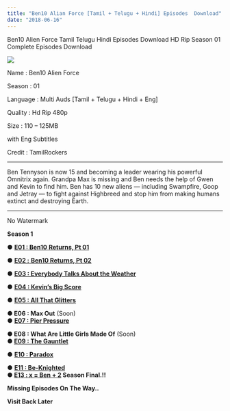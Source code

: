 ```yaml
---
title: "Ben10 Alian Force [Tamil + Telugu + Hindi] Episodes  Download"
date: "2018-06-16"
---
```


Ben10 Alien Force Tamil Telugu Hindi Episodes Download HD Rip Season 01 Complete Episodes Download

[![](https://3.bp.blogspot.com/-LIAhq25nD2M/W8HpZ3q5AqI/AAAAAAAAAy0/KZJZ25l_xSoHR0QOOYKcTyBPr5RI9yTXACLcBGAs/s400/maxresdefault{2bdbed38d32e7704a3eaa20af56e2289d0665505d01c3d892d71953ac3249a13}2B{2bdbed38d32e7704a3eaa20af56e2289d0665505d01c3d892d71953ac3249a13}25281{2bdbed38d32e7704a3eaa20af56e2289d0665505d01c3d892d71953ac3249a13}2529.jpg)](https://3.bp.blogspot.com/-LIAhq25nD2M/W8HpZ3q5AqI/AAAAAAAAAy0/KZJZ25l_xSoHR0QOOYKcTyBPr5RI9yTXACLcBGAs/s1600/maxresdefault{2bdbed38d32e7704a3eaa20af56e2289d0665505d01c3d892d71953ac3249a13}2B{2bdbed38d32e7704a3eaa20af56e2289d0665505d01c3d892d71953ac3249a13}25281{2bdbed38d32e7704a3eaa20af56e2289d0665505d01c3d892d71953ac3249a13}2529.jpg)

Name : Ben10 Alien Force

Season : 01

Language : Multi Auds \[Tamil + Telugu + Hindi + Eng\]

Quality : Hd Rip 480p

Size : 110 – 125MB

with Eng Subtitles

Credit : TamilRockers

* * *

Ben Tennyson is now 15 and becoming a leader wearing his powerful Omnitrix again. Grandpa Max is missing and Ben needs the help of Gwen and Kevin to find him. Ben has 10 new aliens — including Swampfire, Goop and Jetray — to fight against Highbreed and stop him from making humans extinct and destroying Earth.  
  

* * *

  

No Watermark

  

**Season 1**

● [**E01 : Ben10** **Returns, Pt 01**](https://cll.press/CpzKm)

● [**E02 :** **Ben10 Returns, Pt 02**](https://cll.press/DhR38kso)

● **[E03 : Everybody Talks About the Weather](https://cll.press/2CFkebrR)**

● **[E04 : Kevin’s Big Score](https://cll.press/xQNh)**

● [**E05 : All That Glitters**](https://cll.press/imE9Ubxf)

**● E06 : Max Out** (Soon)  
● **[E07 : Pier Pressure](https://cll.press/JPRQalVi)**

**● E08 : What Are Little Girls Made Of**  (Soon)  
**● [E09 : The Gauntlet](https://cll.press/rVHVz6iQ)**

● **[E10 : Paradox](https://cll.press/agVOf4H)**

● **[E11 : Be-Knighted](https://cll.press/6wfIUk)**  
**● [E13 : x = Ben + 2](https://clk.icu/RySyTkhh) Season Final.!!**  
  

**Missing Episodes On The Way..**

**Visit Back Later**
